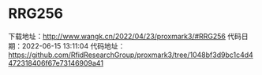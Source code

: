 # RRG256
下载地址：http://www.wangk.cn/2022/04/23/proxmark3/#RRG256
代码日期：2022-06-15 13:11:04
代码地址：https://github.com/RfidResearchGroup/proxmark3/tree/1048bf3d9bc1c4d4472318406f67e73146909a41
